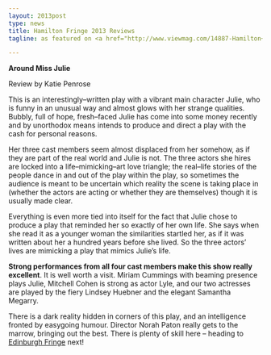 ```yaml
---
layout: 2013post
type: news
title: Hamilton Fringe 2013 Reviews
tagline: as featured on <a href="http://www.viewmag.com/14887-Hamilton+Fringe+2013+Reviews.htm">View Magazine Online</a>

---
```

**Around Miss Julie**

Review by Katie Penrose

This is an interestingly–written play with a vibrant main character Julie, who is funny in an unusual way and almost glows with her strange qualities. Bubbly, full of hope, fresh–faced Julie has come into some money recently and by unorthodox means intends to produce and direct a play with the cash for personal reasons.

Her three cast members seem almost displaced from her somehow, as if they are part of the real world and Julie is not. The three actors she hires are locked into a life–mimicking–art love triangle; the real–life stories of the people dance in and out of the play within the play, so sometimes the audience is meant to be uncertain which reality the scene is taking place in (whether the actors are acting or whether they are themselves) though it is usually made clear.

Everything is even more tied into itself for the fact that Julie chose to produce a play that reminded her so exactly of her own life. She says when she read it as a younger woman the similarities startled her, as if it was written about her a hundred years before she lived. So the three actors’ lives are mimicking a play that mimics Julie’s life.

**Strong performances from all four cast members make this show really excellent**. It is well worth a visit. Miriam Cummings with beaming presence plays Julie, Mitchell Cohen is strong as actor Lyle, and our two actresses are played by the fiery Lindsey Huebner and the elegant Samantha Megarry. 

There is a dark reality hidden in corners of this play, and an intelligence fronted by easygoing humour. Director Norah Paton really gets to the marrow, bringing out the best. There is plenty of skill here – heading to [Edinburgh Fringe](https://www.edfringe.com/whats-on/theatre/around-miss-julie) next!